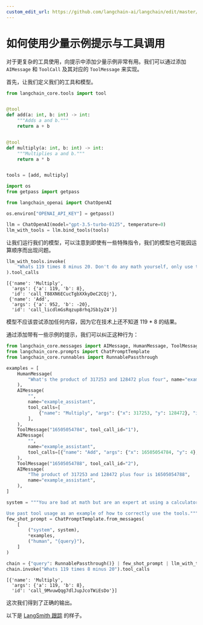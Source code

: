 ```yaml
---
custom_edit_url: https://github.com/langchain-ai/langchain/edit/master/docs/docs/how_to/tools_few_shot.ipynb
---
```


# 如何使用少量示例提示与工具调用

对于更复杂的工具使用，向提示中添加少量示例非常有用。我们可以通过添加 `AIMessage` 和 `ToolCall` 及其对应的 `ToolMessage` 来实现。

首先，让我们定义我们的工具和模型。

```python
from langchain_core.tools import tool


@tool
def add(a: int, b: int) -> int:
    """Adds a and b."""
    return a + b


@tool
def multiply(a: int, b: int) -> int:
    """Multiplies a and b."""
    return a * b


tools = [add, multiply]
```

```python
import os
from getpass import getpass

from langchain_openai import ChatOpenAI

os.environ["OPENAI_API_KEY"] = getpass()

llm = ChatOpenAI(model="gpt-3.5-turbo-0125", temperature=0)
llm_with_tools = llm.bind_tools(tools)
```

让我们运行我们的模型，可以注意到即使有一些特殊指令，我们的模型也可能因运算顺序而出现问题。

```python
llm_with_tools.invoke(
    "Whats 119 times 8 minus 20. Don't do any math yourself, only use tools for math. Respect order of operations"
).tool_calls
```

```output
[{'name': 'Multiply',
  'args': {'a': 119, 'b': 8},
  'id': 'call_T88XN6ECucTgbXXkyDeC2CQj'},
 {'name': 'Add',
  'args': {'a': 952, 'b': -20},
  'id': 'call_licdlmGsRqzup8rhqJSb1yZ4'}]
```

模型不应该尝试添加任何内容，因为它在技术上还不知道 119 * 8 的结果。

通过添加带有一些示例的提示，我们可以纠正这种行为：

```python
from langchain_core.messages import AIMessage, HumanMessage, ToolMessage
from langchain_core.prompts import ChatPromptTemplate
from langchain_core.runnables import RunnablePassthrough

examples = [
    HumanMessage(
        "What's the product of 317253 and 128472 plus four", name="example_user"
    ),
    AIMessage(
        "",
        name="example_assistant",
        tool_calls=[
            {"name": "Multiply", "args": {"x": 317253, "y": 128472}, "id": "1"}
        ],
    ),
    ToolMessage("16505054784", tool_call_id="1"),
    AIMessage(
        "",
        name="example_assistant",
        tool_calls=[{"name": "Add", "args": {"x": 16505054784, "y": 4}, "id": "2"}],
    ),
    ToolMessage("16505054788", tool_call_id="2"),
    AIMessage(
        "The product of 317253 and 128472 plus four is 16505054788",
        name="example_assistant",
    ),
]

system = """You are bad at math but are an expert at using a calculator. 

Use past tool usage as an example of how to correctly use the tools."""
few_shot_prompt = ChatPromptTemplate.from_messages(
    [
        ("system", system),
        *examples,
        ("human", "{query}"),
    ]
)

chain = {"query": RunnablePassthrough()} | few_shot_prompt | llm_with_tools
chain.invoke("Whats 119 times 8 minus 20").tool_calls
```

```output
[{'name': 'Multiply',
  'args': {'a': 119, 'b': 8},
  'id': 'call_9MvuwQqg7dlJupJcoTWiEsDo'}]
```

这次我们得到了正确的输出。

以下是 [LangSmith 跟踪](https://smith.langchain.com/public/f70550a1-585f-4c9d-a643-13148ab1616f/r) 的样子。